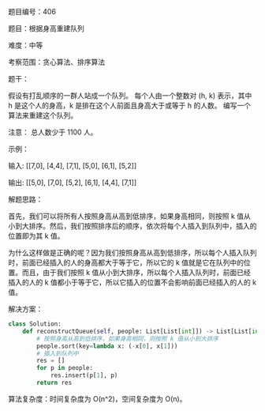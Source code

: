 题目编号：406

题目：根据身高重建队列

难度：中等

考察范围：贪心算法、排序算法

题干：

假设有打乱顺序的一群人站成一个队列。 每个人由一个整数对 (h, k) 表示，其中 h 是这个人的身高，k 是排在这个人前面且身高大于或等于 h 的人数。 编写一个算法来重建这个队列。

注意：
总人数少于 1100 人。

示例：

输入:
[[7,0], [4,4], [7,1], [5,0], [6,1], [5,2]]

输出:
[[5,0], [7,0], [5,2], [6,1], [4,4], [7,1]]

解题思路：

首先，我们可以将所有人按照身高从高到低排序，如果身高相同，则按照 k 值从小到大排序。然后，我们按照排序后的顺序，依次将每个人插入到队列中，插入的位置即为其 k 值。

为什么这样做是正确的呢？因为我们按照身高从高到低排序，所以每个人插入队列时，前面已经插入的人的身高都大于等于它，所以它的 k 值就是它在队列中的位置。而且，由于我们按照 k 值从小到大排序，所以每个人插入队列时，前面已经插入的人的 k 值都小于等于它，所以它插入的位置不会影响前面已经插入的人的 k 值。

解决方案：

```python
class Solution:
    def reconstructQueue(self, people: List[List[int]]) -> List[List[int]]:
        # 按照身高从高到低排序，如果身高相同，则按照 k 值从小到大排序
        people.sort(key=lambda x: (-x[0], x[1]))
        # 插入到队列中
        res = []
        for p in people:
            res.insert(p[1], p)
        return res
```

算法复杂度：时间复杂度为 O(n^2)，空间复杂度为 O(n)。